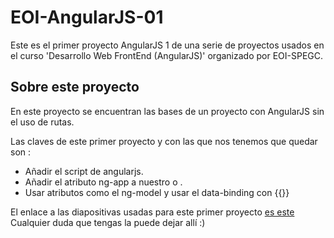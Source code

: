 # EOI-AngularJS-01

Este es el primer proyecto AngularJS 1 de una serie de proyectos usados en el curso 'Desarrollo Web FrontEnd (AngularJS)' organizado por EOI-SPEGC.

## Sobre este proyecto

En este proyecto se encuentran las bases de un proyecto con AngularJS sin el uso de rutas. 

Las claves de este primer proyecto y con las que nos tenemos que quedar son : 

 - Añadir el script de angularjs. 
 - Añadir el atributo ng-app a nuestro <body> o <html>. 
 - Usar atributos como el ng-model y usar el data-binding con {{}}


El enlace a las diapositivas usadas para este primer proyecto [es este](https://docs.google.com/presentation/d/1MpXzUTRsxECzybXfc7UolIWXqD2LvUYTSVDIpd4kXjI/edit?usp=sharing) Cualquier duda que tengas la puede dejar allí :) 

